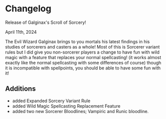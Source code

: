 # Changelog

Release of Galginax's Scroll of Sorcery!


April 11th, 2024


The Evil Wizard Galginax brings to you mortals his latest findings in his studies of sorcerers and casters as a whole!
Most of this is Sorcerer variant rules but I did give you non-sorcerer players a change to have fun with wild magic with a feature that replaces your normal spellcasting! (it works almost exactly like the normal spellcasting with some differences of course) though it is incompatible with spellpoints, you should be able to have some fun with it!

## Additions

- added Expanded Sorcery Variant Rule
- added Wild Magic Spellcasting Replacement Feature
- added two new Sorcerer Bloodlines; Vampiric and Runic bloodline.
